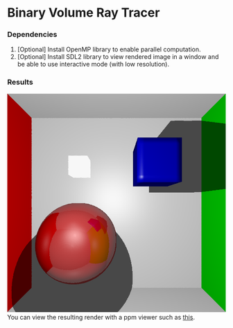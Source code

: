 # Binary Volume Ray Tracer
### Dependencies
1. [Optional] Install OpenMP library to enable parallel computation. <br>
2. [Optional] Install SDL2 library to view rendered image in a window and be able to use interactive mode (with low resolution). <br>

### Results
![Alt capsules](render.png) <br>
You can view the resulting render with a ppm viewer such as [this](https://www.cs.rhodes.edu/welshc/COMP141_F16/ppmReader.html).
